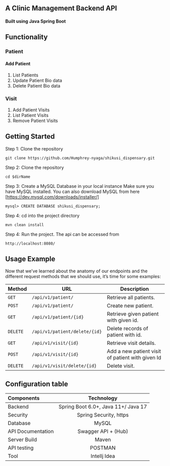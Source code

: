 ## A Clinic Management Backend API

#### Built using Java Spring Boot

## Functionality

### Patient 
#### Add Patient
 1. List Patients
 2. Update Patient Bio data
 3. Delete Patient Bio data

### Visit
 1. Add Patient Visits
 2. List Patient Visits
 3. Remove Patient Visits
 
 ## Getting Started
 Step 1: Clone the repository
```
git clone https://github.com/Humphrey-nyaga/shikusi_dispensary.git
```
Step 2: Clone the repository
```
cd $dirName
```

Step 3: Create a MySQL Database in your local instance
Make sure you have MySQL installed.
You can also download MySQL from here [https://dev.mysql.com/downloads/installer/]
```
mysql> CREATE DATABASE shikusi_dispensary;
```

Step 4: cd into the project directory
```
mvn clean install
```
Step 4: Run the project.
The api can be accessed from
```
http://localhost:8080/
```
## Usage Example
Now that we’ve learned about the anatomy of our endpoints and the different request methods that we should use, it’s time for some examples:

| Method   | URL                                      | Description                              |
| -------- | ---------------------------------------- | ---------------------------------------- |
| `GET`    | `/api/v1/patient/`                             | Retrieve all patients.                      |
| `POST`   | `/api/v1/patient/`                             | Create new patient.                       |
| `GET`    | `/api/v1/patient/{id}`                          | Retrieve given patient with given id.                       |
| `DELETE`  | `/api/v1/patient/delete/{id}`                          | Delete records of patient with id.                 |
| `GET`    | `/api/v1/visit/{id}`                          | Retrieve visit details.                       |
| `POST`   | `/api/v1/visit/{id}`                 | Add a new patient visit of patient with given Id              |
| `DELETE` | `/api/v1/visit/delete/{id}`  | Delete visit.                    |


## Configuration table
  
   | Components  | Technology  | 
   | :---        |    :----:   |   
   | Backend   | Spring Boot 6.0+, Java 11+/ Java 17 |
   | Security |  Spring Security, https|
   | Database | MySQL|
   | API Documentation	| Swagger API + (Hub)|
   | Server Build| Maven|
   | API testing| POSTMAN|
   | Tool | Intellj Idea|
